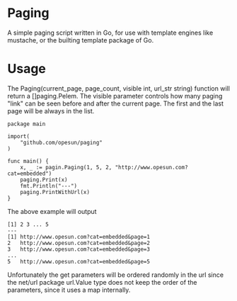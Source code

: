Paging
======

A simple paging script written in Go, for use with template engines like mustache, or the builting template package of Go.

Usage
======
The Paging(current_page, page_count, visible int, url_str string)  function will return a []paging.Pelem.
The visible parameter controls how many paging "link" can be seen before and after the current page.
The first and the last page will be always in the list.
```
package main

import(
	"github.com/opesun/paging"
)

func main() {
	x, _ := pagin.Paging(1, 5, 2, "http://www.opesun.com?cat=embedded")
	paging.Print(x)
	fmt.Println("---")
	paging.PrintWithUrl(x)
}
```

The above example will output
```
[1] 2 3 ... 5
---
[1] http://www.opesun.com?cat=embedded&page=1
2	http://www.opesun.com?cat=embedded&page=2
3	http://www.opesun.com?cat=embedded&page=3
...
5	http://www.opesun.com?cat=embedded&page=5
```

Unfortunately the get parameters will be ordered randomly in the url since the net/url package url.Value type does not keep the order of the parameters, since it uses
a map internally.